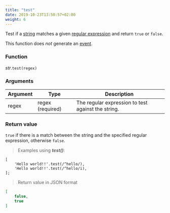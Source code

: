 ```yaml
---
title: "test"
date: 2019-10-23T13:50:57+02:00
weight: 6
---
```


Test if a [string](..) matches a given [regular expression](../../regex) and return `true` or `false`.

This function does *not* generate an [event](../../../events).

### Function

*str*.`test(regex)`

### Arguments

Argument | Type | Description
-------- | ---- | -----------
regex | regex (required) | The regular expression to test against the string.

### Return value

`true` if there is a match between the string and the specified regular expression, otherwise `false`.

> Examples using ***test()***:

```thingsdb,json_response
[
    'Hello world!!'.test(/^hello/),
    'Hello world!!'.test(/^hello/i),
];
```

> Return value in JSON format

```json
[
    false,
    true
]
```

